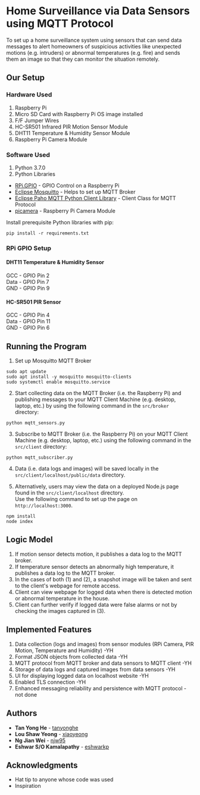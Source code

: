 # Home Surveillance via Data Sensors using MQTT Protocol

To set up a home surveillance system using sensors that can send data messages to alert homeowners of suspicious activities like unexpected motions (e.g. intruders) or abnormal temperatures (e.g. fire) and sends them an image so that they can monitor the situation remotely.

## Our Setup

### Hardware Used

1. Raspberry Pi
2. Micro SD Card with Raspberry Pi OS image installed
2. F/F Jumper Wires
3. HC-SR501 Infrared PIR Motion Sensor Module
4. DHT11 Temperature & Humidity Sensor Module
5. Raspberry Pi Camera Module

### Software Used
 
1. Python 3.7.0  
2. Python Libraries  
* [RPi.GPIO](https://pypi.org/project/RPi.GPIO/) - GPIO Control on a Raspberry Pi  
* [Eclipse Mosquitto](https://mosquitto.org/) - Helps to set up MQTT Broker 
* [Eclipse Paho MQTT Python Client Library](https://pypi.org/project/paho-mqtt/) - Client Class for MQTT Protocol   
* [picamera](https://pypi.org/project/picamera/) - Raspberry Pi Camera Module  

Install prerequisite Python libraries with pip:  
```
pip install -r requirements.txt  
```

### RPi GPIO Setup

#### DHT11 Temperature & Humidity Sensor
GCC - GPIO Pin 2  
Data - GPIO Pin 7  
GND - GPIO Pin 9  
#### HC-SR501 PIR Sensor
GCC - GPIO Pin 4  
Data - GPIO Pin 11  
GND - GPIO Pin 6  

## Running the Program

1. Set up Mosquitto MQTT Broker

```
sudo apt update
sudo apt install -y mosquitto mosquitto-clients
sudo systemctl enable mosquitto.service
```

2. Start collecting data on the MQTT Broker (i.e. the Raspberry Pi) and publishing messages to your MQTT Client Machine (e.g. desktop, laptop, etc.) by using the following command in the `src/broker` directory:

```
python mqtt_sensors.py
```

3. Subscribe to MQTT Broker (i.e. the Raspberry Pi) on your MQTT Client Machine (e.g. desktop, laptop, etc.) using the following command in the `src/client` directory:

```
python mqtt_subscriber.py
```

4. Data (i.e. data logs and images) will be saved locally in the `src/client/localhost/public/data` directory.

5. Alternatively, users may view the data on a deployed Node.js page found in the `src/client/localhost` directory.  
Use the following command to set up the page on `http://localhost:3000`.

```
npm install
node index
```

## Logic Model

1. If motion sensor detects motion, it publishes a data log to the MQTT broker.
2. If temperature sensor detects an abnormally high temperature, it publishes a data log to the MQTT broker.
3. In the cases of both (1) and (2), a snapshot image will be taken and sent to the client's webpage for remote access.
4. Client can view webpage for logged data when there is detected motion or abnormal temperature in the house.
5. Client can further verify if logged data were false alarms or not by checking the images captured in (3).

## Implemented Features

1. Data collection (logs and images) from sensor modules (RPi Camera, PIR Motion, Temperature and Humidity) -YH
2. Format JSON objects from collected data -YH
3. MQTT protocol from MQTT broker and data sensors to MQTT client -YH
4. Storage of data logs and captured images from data sensors -YH
5. UI for displaying logged data on localhost website -YH
6. Enabled TLS connection -YH
7. Enhanced messaging reliability and persistence with MQTT protocol -not done

## Authors

* **Tan Yong He** - [tanyonghe](https://github.com/tanyonghe)
* **Lou Shaw Yeong** - [xiaoyeong](https://github.com/xiaoyeong)
* **Ng Jian Wei** - [njw95](https://github.com/njw95)
* **Eshwar S/O Kamalapathy** - [eshwarkp](https://github.com/eshwarkp)

## Acknowledgments

* Hat tip to anyone whose code was used
* Inspiration
